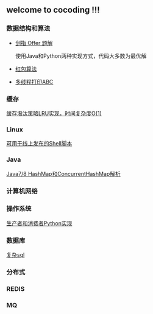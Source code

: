 ## welcome to cocoding !!!


### 数据结构和算法

- [剑指 Offer 题解](./notes/algorithm/offer.md)

  使用Java和Python两种实现方式，代码大多数为最优解

- [红包算法](./code/java/RedPackage.java)

- [多线程打印ABC]((./code/java/printABC/Test.java))
  
### 缓存

[缓存淘汰策略LRU实现，时间复杂度O(1)](./code/java/LRUCache.java)

### Linux

[可用于线上发布的Shell脚本](./code/shell/release.sh)

### Java

[Java7/8 HashMap和ConcurrentHashMap解析](http://www.importnew.com/28263.html)

### 计算机网络

### 操作系统

[生产者和消费者Python实现](./code/python/get/producer_and_consumer.py)

### 数据库

[复杂sql](./notes/database/my-db.md)

### 分布式

### REDIS

### MQ




